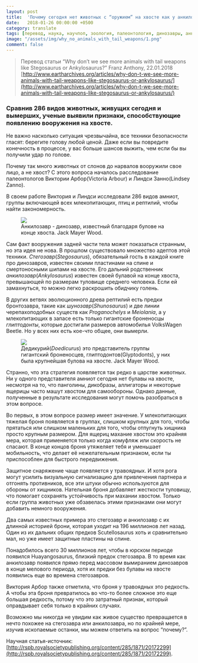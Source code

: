 ```yaml
---
layout: post
title:  'Почему сегодня нет животных с “оружием” на хвосте как у анкилозавра или стегозавра?'
date:   2018-01-26 00:00:00 +0500
category: translate
tags: [перевод, наука, научпоп, зоология, палеонтология, динозавры, анкилозавры, стегозавры, броненосцы, Scutellosaurus, Huayangosaurus, Proganochelys, Meiolania, Doedicurus, Shunosaurus, Franz Anthony]
image: "/assets/img/why_no_animals_with_tail_weapons/1.png"
comment: false
---
```

>Перевод статьи “Why don’t we see more animals with tail weapons like Stegosaurus or Ankylosaurus?”  Franz Anthony, 22.01.2018
>[http://www.eartharchives.org/articles/why-don-t-we-see-more-animals-with-tail-weapons-like-stegosaurus-or-ankylosaurus/](http://www.eartharchives.org/articles/why-don-t-we-see-more-animals-with-tail-weapons-like-stegosaurus-or-ankylosaurus/)

### Сравнив 286 видов животных, живущих сегодня и вымерших, ученые выявили признаки, способствующие появлению вооружения на хвосте.

Не важно насколько ситуация чрезвычайна, все техники безопасности гласят: берегите голову любой ценой. Даже если вы повредите конечность в процессе, у вас больше шансов выжить, чем если бы вы получили удар по голове.

Почему так много животных от слонов до нарвалов  вооружили свое лицо, а не хвост? С этого вопроса началось расследование палеонтологов Виктории Арбор(Victoria Arbour) и Линдси Занно(Lindsey Zanno). 

В своем работе Виктория и Линдси исследовали 286 видов амниот, группы включающей всех млекопитающих, птиц и рептилий, чтобы найти закономерность. 

<figure>
  <img src="{{site.baseurl}}/assets/img/why_no_animals_with_tail_weapons/1.png"/>
  <figcaption>Анкилозавр - динозавр, известный благодаря булове на конце хвоста. Jack Mayer Wood.</figcaption>
</figure>

Сам факт вооружения задней части тела может показаться странным, но эта идея не нова. В прошлом существовало множество адептов этой техники. _Стегозавр_(_Stegosaurus_), обязательный гость в каждой книге про динозавров, известен своими пластинами на спине и смертоносными шипами на хвосте. Его дальний родственник _анкилозавр_(_Ankylosaurus_) известен своей булавой на конце хвоста, превышающей по размерам туловище среднего человека. Если ей замахнуться, то можно легко раскрошить обидчику голень. 

В других ветвях эволюционного древа рептилий есть предки бронтозавра, такие как _шунозавр_(_Shunosaurus_) и две линии черепахоподобных существ как _Proganochelys_ и _Meiolania_, а у млекопитающих в запасе есть только гигантские броненосцы _глиптодонты_, которые достигали размеров автомобилья VolksWagen Beetle. Но у всех них есть кое-что общее, они вымерли.

<figure>
  <img src="{{site.baseurl}}/assets/img/why_no_animals_with_tail_weapons/2.png"/>
  <figcaption>Дедикурий(<i>Doedicurus</i>) это представитель группы гигантский броненосцев, глиптодонтов(Glyptodonts), у них была крупнейшая булова на хвосте. Jack Mayer Wood.</figcaption>
</figure>

Странно, что эта стратегия появляется так редко в царстве животных. Ни у одного представителя амниот сегодня нет булавы на хвосте, несмотря на то, что панголины, дикобразы, аллигаторы и некоторые ящерицы часто машут хвостом для самообороны. Однако данные, полученные в результате исследования могут помочь разобраться в этом вопросе.

Во первых, в этом вопросе размер имеет значение. У млекопитающих тяжелая броня появляется в группах, слишком крупных для того, чтобы прятаться или слишком маленьких для того, чтобы отпугнуть хищника просто крупным размером. Для ящериц махание хвостом это крайняя мера, которая применяется только когда комуфляж или скорость не спасают. В конце концов броня утяжеляет тебя и уменьшает мобильность, что делает её нежелательным признаком, если ты приспособлен для быстрого передвижения.

Защитное снаряжение чаще появляется у травоядных. И хотя рога могут усилить визуальную сигнализацию для привлечения партнера и отгонять противников, все эти штуки обычно используются для обороны от хищников. Нательная броня добавляет жесткости туловищу, что помогает сохранять устойчивость при махании хвостом. Только если группа животных уже обзавелась этими признаками они могут добавить немного вооружения.

Два самых известных примера это стегозавр и анкилозавр с их длинной историей брони, которая уходит на 196 миллионов лет назад. Один из их дальних общих предков Scutellosaurus хоть и сравнительно мал, но уже имеет защитные пластины на спине.

Понадобилось всего 30 миллионов лет, чтобы в юрском периоде появился Huayangosaurus, близкий предок стегозавра. В то время как анкилозавр появился прямо перед массовом вымиранием динозавров в конце мелового периода, хотя их предки без булавы на хвосте появились еще во времена стегозавров. 

Виктория Арбор также отметила, что броня у травоядных это редкость. А чтобы эта броня превратилось во что-то более сложное это еще большая редкость, потому что это затратный признак, который оправдывает себя только в крайних случаях.

Возможно мы никогда не увидим как живое существо превращается в нечто похожее на стегозавра или анкилозавра, но по крайней мере, изучив ископаемые останки, мы можем ответить на вопрос “почему?”.

Научная статья-источник: [http://rspb.royalsocietypublishing.org/content/285/1871/20172299](http://rspb.royalsocietypublishing.org/content/285/1871/20172299).
